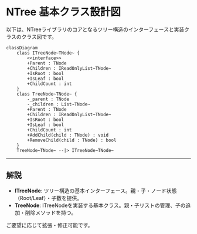 # NTree 基本クラス設計図

以下は、NTreeライブラリのコアとなるツリー構造のインターフェースと実装クラスのクラス図です。

```mermaid
classDiagram
    class ITreeNode~TNode~ {
        <<interface>>
        +Parent : TNode
        +Children : IReadOnlyList~TNode~
        +IsRoot : bool
        +IsLeaf : bool
        +ChildCount : int
    }
    class TreeNode~TNode~ {
        -_parent : TNode
        -_children : List~TNode~
        +Parent : TNode
        +Children : IReadOnlyList~TNode~
        +IsRoot : bool
        +IsLeaf : bool
        +ChildCount : int
        +AddChild(child : TNode) : void
        +RemoveChild(child : TNode) : bool
    }
    TreeNode~TNode~ --|> ITreeNode~TNode~
```

---

## 解説
- **ITreeNode<TNode>**: ツリー構造の基本インターフェース。親・子・ノード状態（Root/Leaf）・子数を提供。
- **TreeNode<TNode>**: ITreeNode<TNode>を実装する基本クラス。親・子リストの管理、子の追加・削除メソッドを持つ。

ご要望に応じて拡張・修正可能です。 
